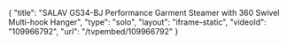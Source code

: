 {
    "title": "SALAV GS34-BJ Performance Garment Steamer with 360 Swivel Multi-hook Hanger",
    "type": "solo",
    "layout": "iframe-static",
    "videoId": "109966792",
    "url": "\/tvpembed\/109966792"
}